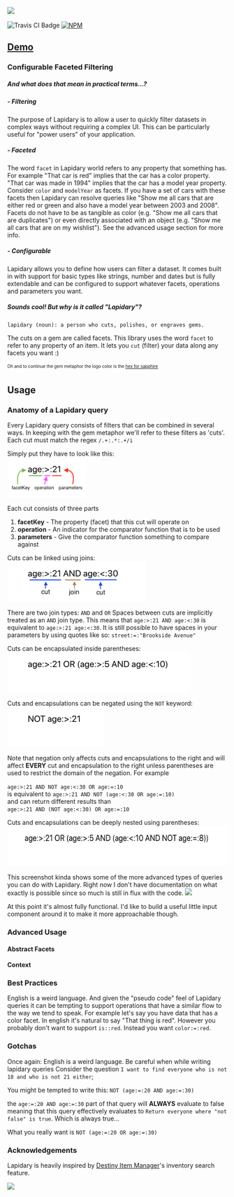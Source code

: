 ![](https://i.imgur.com/RTlTF2g.png)

![Travis CI Badge](https://travis-ci.org/jbccollins/lapidary.svg?branch=master) [![NPM](https://img.shields.io/npm/v/lapidary.svg)](https://www.npmjs.com/package/lapidary)

## [Demo](https://jbccollins.github.io/lapidary/demo/index.html)

### Configurable Faceted Filtering

##### *And what does that mean in practical terms...?*

##### - Filtering
The purpose of Lapidary is to allow a user to quickly filter datasets in complex ways without requiring a complex UI. This can be particularly useful for "power users" of your application.

##### - Faceted
The word `facet` in Lapidary world refers to any property that something has. For example "That car is red" implies that the car has a color property. "That car was made in 1994" implies that the car has a model year property. Consider `color` and `modelYear` as facets. If you have a set of cars with these facets then Lapidary can resolve queries like "Show me all cars that are either red or green and also have a model year between 2003 and 2008". Facets do not have to be as tangible as color (e.g. "Show me all cars that are duplicates") or even directly associated with an object (e.g. "Show me all cars that are on my wishlist"). See the advanced usage section for more info.

##### - Configurable
Lapidary allows you to define how users can filter a dataset. It comes built in with support for basic types like strings, number and dates but is fully extendable and can be configured to support whatever facets, operations and parameters you want.

##### *Sounds cool! But why is it called "Lapidary"?*
```
lapidary (noun): a person who cuts, polishes, or engraves gems.
```

The cuts on a gem are called facets. This library uses the word `facet` to refer to any property of an item. It lets you `cut` (filter) your data along any facets you want :)

<sub><sup>Oh and to continue the gem metaphor the logo color is the [hex for sapphire](https://www.colorhexa.com/0f52ba)</sup></sub>

## Usage

### Anatomy of a Lapidary query
Every Lapidary query consists of filters that can be combined in several ways. In keeping with the gem metaphor we'll refer to these filters as 'cuts'.
Each cut must match the regex `/.+:.*:.+/i`

Simply put they have to look like this:\
<img src="readme_images/basic.png" alt="basic" height="91px">

Each cut consists of three parts
1. <b>facetKey</b> - The property (facet) that this cut will operate on
2. <b>operation</b> - An indicator for the comparator function that is to be used
3. <b>parameters</b> - Give the comparator function something to compare against

Cuts can be linked using joins:\
<img src="readme_images/explicit_and.png" alt="basic" height="91px">

There are two join types: `AND` and `OR`
Spaces between cuts are implicitly treated as an `AND` join type.
This means that `age:>:21 AND age:<:30` is equivalent to `age:>:21 age:<:30`. It is still possible to have spaces in your parameters by using quotes like so: `street:=:"Brookside Avenue"`

Cuts can be encapsulated inside parentheses:\
<img src="readme_images/basic_parens.png" alt="basic" height="91px">

Cuts and encapsulations can be negated using the `NOT` keyword:\
<img src="readme_images/leading_not.png" alt="basic" height="91px">

Note that negation only affects cuts and encapsulations to the right and will affect <b>EVERY</b> cut and encapsulation to the right unless parentheses are used to restrict the domain of the negation.
For example

`age:>:21 AND NOT age:<:30 OR age:=:10`\
is equivalent to 
`age:>:21 AND NOT (age:<:30 OR age:=:10)`\
and can return different results than\
`age:>:21 AND (NOT age:<:30) OR age:=:10`

Cuts and encapsulations can be deeply nested using parentheses:\
<img src="readme_images/nested_parens.png" alt="basic" height="91px">

This screenshot kinda shows some of the more advanced types of queries you can do with Lapidary.
Right now I don't have documentation on what exactly is possible since so much is still in flux with the code.
![](https://i.imgur.com/qb46YMG.png)

At this point it's almost fully functional. I'd like to build a useful little input component around it to make it more approachable though.

### Advanced Usage

#### Abstract Facets

#### Context

### Best Practices

English is a weird language. And given the "pseudo code" feel of Lapidary queries it can be tempting to support operations that have a similar flow to the way we tend to speak. For example let's say you have data that has a color facet. In english it's natural to say "That thing is red". However you probably don't want to support `is::red`. Instead you want `color:=:red`. 

### Gotchas
Once again: English is a weird language. Be careful when while writing lapidary queries
Consider the question `I want to find everyone who is not 18 and who is not 21 either`;

You might be tempted to write this:
`NOT (age:=:20 AND age:=:30)`

the `age:=:20 AND age:=:30` part of that query will <b>ALWAYS</b> evaluate to false meaning that this query
effectively evaluates to `Return everyone where "not false" is true`. Which is always true...

What you really want is
`NOT (age:=:20 OR age:=:30)`

### Acknowledgements

Lapidary is heavily inspired by [Destiny Item Manager](https://github.com/DestinyItemManager/DIM)'s inventory search feature.

![](https://i.imgur.com/az5M2kM.png)